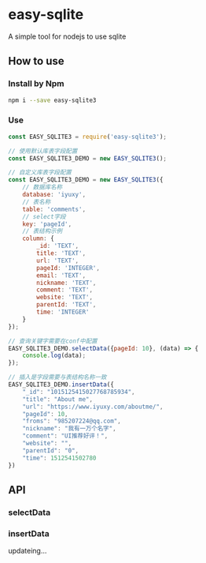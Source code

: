 # easy-sqlite

A simple tool for nodejs to use sqlite

## How to use

### Install by Npm

```bash
npm i --save easy-sqlite3

```

### Use

```javascript
const EASY_SQLITE3 = require('easy-sqlite3');

// 使用默认库表字段配置
const EASY_SQLITE3_DEMO = new EASY_SQLITE3();

// 自定义库表字段配置
const EASY_SQLITE3_DEMO = new EASY_SQLITE3({
    // 数据库名称
    database: 'iyuxy',
    // 表名称
    table: 'comments',
    // select字段
    key: 'pageId',
    // 表结构示例
    column: {
        _id: 'TEXT',
        title: 'TEXT',
        url: 'TEXT',
        pageId: 'INTEGER',
        email: 'TEXT',
        nickname: 'TEXT',
        comment: 'TEXT',
        website: 'TEXT',
        parentId: 'TEXT',
        time: 'INTEGER'
    }
});

// 查询关键字需要在conf中配置
EASY_SQLITE3_DEMO.selectData({pageId: 10}, (data) => {
    console.log(data);
});

// 插入是字段需要与表结构名称一致
EASY_SQLITE3_DEMO.insertData({
    "_id": "1015125415027768785934",
    "title": "About me",
    "url": "https://www.iyuxy.com/aboutme/",
    "pageId": 10,
    "froms": "985207224@qq.com",
    "nickname": "我有一万个名字",
    "comment": "UI推荐好评！",
    "website": "",
    "parentId": "0",
    "time": 1512541502780
})

```

## API

### selectData

### insertData


updateing...
